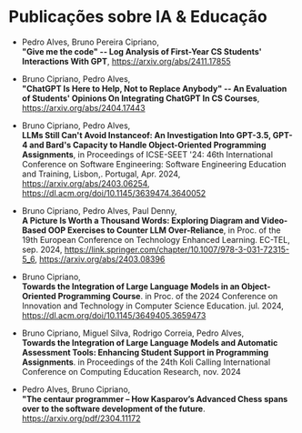 # Publicações sobre IA & Educação

* Pedro Alves, Bruno Pereira Cipriano, <br>**"Give me the code" -- Log Analysis of First-Year CS Students' Interactions With GPT**, https://arxiv.org/abs/2411.17855
 
* Bruno Cipriano, Pedro Alves, <br>**"ChatGPT Is Here to Help, Not to Replace Anybody" -- An Evaluation of Students' Opinions On Integrating ChatGPT In CS Courses**, https://arxiv.org/abs/2404.17443

* Bruno Cipriano, Pedro Alves, <br>**LLMs Still Can't Avoid Instanceof: An Investigation Into GPT-3.5, GPT-4 and Bard's Capacity to Handle Object-Oriented Programming Assignments**, in Proceedings of ICSE-SEET '24: 46th International Conference on Software Engineering: Software Engineering Education and Training, Lisbon,. Portugal, Apr. 2024, https://arxiv.org/abs/2403.06254, https://dl.acm.org/doi/10.1145/3639474.3640052

* Bruno Cipriano, Pedro Alves, Paul Denny, <br>**A Picture Is Worth a Thousand Words: Exploring Diagram and Video-Based OOP Exercises to Counter LLM Over-Reliance**, in Proc. of the 19th European Conference on Technology Enhanced Learning.
EC-TEL, sep. 2024, https://link.springer.com/chapter/10.1007/978-3-031-72315-5_6, https://arxiv.org/abs/2403.08396

* Bruno Cipriano, <br>**Towards the Integration of Large Language Models in an Object-Oriented Programming Course**. in Proc. of the 2024 Conference on Innovation and Technology in Computer Science Education. jul. 2024, https://dl.acm.org/doi/10.1145/3649405.3659473

* Bruno Cipriano, Miguel Silva, Rodrigo Correia, Pedro Alves, <br>**Towards the Integration of Large Language Models and Automatic Assessment Tools: Enhancing Student Support in Programming Assignments**. in Proceedings of the 24th Koli Calling International Conference on Computing Education Research, nov. 2024

* Pedro Alves, Bruno Cipriano, <br>**"The centaur programmer – How Kasparov’s Advanced Chess spans over to the software development of the future**. https://arxiv.org/pdf/2304.11172
